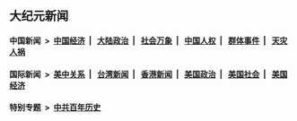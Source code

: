 ## 大纪元新闻

#### 中国新闻 &nbsp;>&nbsp; [中国经济](indexes/ncid283/README.md?03230045) &nbsp;| &nbsp; [大陆政治](indexes/ncid277/README.md?03230045) &nbsp;| &nbsp; [社会万象](indexes/ncid282/README.md?03230045) &nbsp;| &nbsp; [中国人权](indexes/ncid278/README.md?03230045) &nbsp;| &nbsp; [群体事件](indexes/ncid279/README.md?03230045) &nbsp;| &nbsp; [天灾人祸](indexes/ncid280/README.md?03230045)

#### 国际新闻 &nbsp;>&nbsp; [美中关系](indexes/nf1412576/README.md?03230045) &nbsp;| &nbsp; [台湾新闻](indexes/ncid1349361/README.md?03230045) &nbsp;| &nbsp; [香港新闻](indexes/ncid1349362/README.md?03230045) &nbsp;| &nbsp; [美国政治](indexes/ncid1078159/README.md?03230045) &nbsp;| &nbsp; [美国社会](indexes/ncid1078160/README.md?03230045) &nbsp;| &nbsp; [美国经济](indexes/ncid1078158/README.md?03230045)

#### 特别专题 &nbsp;>&nbsp; [中共百年历史](https://github.com/epoch-news/epoch-special/blob/master/README.md?03230045)  
